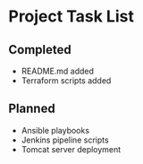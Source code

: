 # Project Task List

## Completed
- README.md added
- Terraform scripts added

## Planned
- Ansible playbooks
- Jenkins pipeline scripts
- Tomcat server deployment
